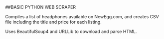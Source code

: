 ##BASIC PYTHON WEB SCRAPER

Compiles a list of headphones available on NewEgg.com, and creates CSV
file including the title and price for each listing.

Uses BeautifulSoup4 and URLLib to download and parse HTML.